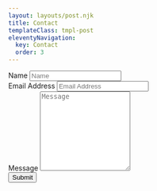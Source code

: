 ```yaml
---
layout: layouts/post.njk
title: Contact
templateClass: tmpl-post
eleventyNavigation:
  key: Contact
  order: 3
---
```


<div class="container py-4 maxheight">

  <form name="contact" method="POST" data-netlify="true">

  <div class="mb-3">
      <label class="form-label" for="name">Name</label>
      <input class="form-control" name="name" type="text" placeholder="Name" required />
    </div>

  <div class="mb-3">
      <label class="form-label" for="emailAddress">Email Address</label>
      <input class="form-control" name="emailAddress" type="email" placeholder="Email Address" required/>
    </div>

  <div class="mb-3">
      <label class="form-label" for="message">Message</label>
      <textarea class="form-control" name="message" type="text" placeholder="Message" style="height: 10rem;" required></textarea>
    </div>

  <div class="d-grid">
      <button class="btn btn-primary btn-lg" type="submit">Submit</button>
    </div>

  </form>

</div>

